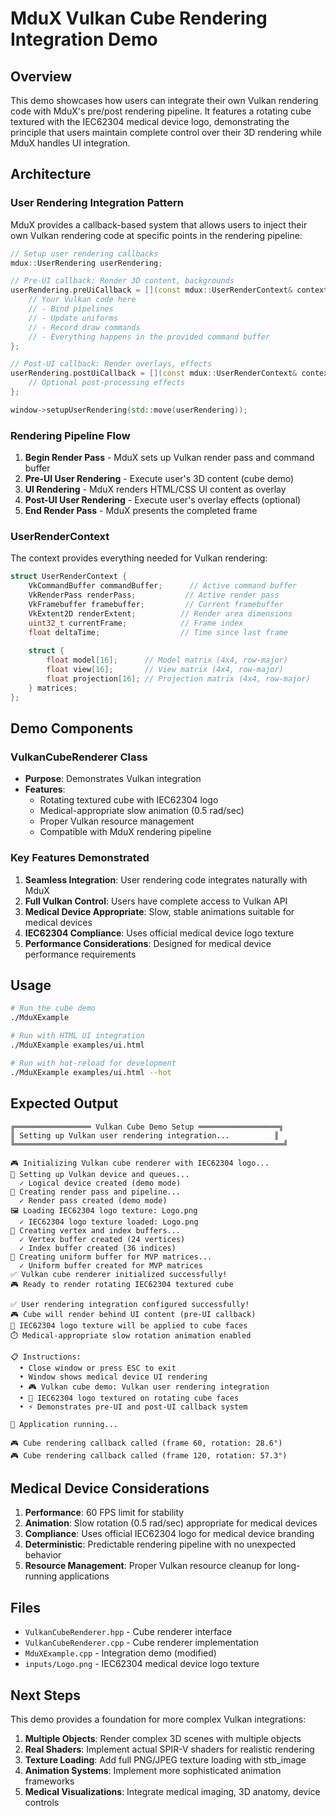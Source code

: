 # MduX Vulkan Cube Rendering Integration Demo

## Overview

This demo showcases how users can integrate their own Vulkan rendering code with MduX's pre/post rendering pipeline. It features a rotating cube textured with the IEC62304 medical device logo, demonstrating the principle that users maintain complete control over their 3D rendering while MduX handles UI integration.

## Architecture

### User Rendering Integration Pattern

MduX provides a callback-based system that allows users to inject their own Vulkan rendering code at specific points in the rendering pipeline:

```cpp
// Setup user rendering callbacks
mdux::UserRendering userRendering;

// Pre-UI callback: Render 3D content, backgrounds
userRendering.preUiCallback = [](const mdux::UserRenderContext& context, void* userData) {
    // Your Vulkan code here
    // - Bind pipelines
    // - Update uniforms
    // - Record draw commands
    // - Everything happens in the provided command buffer
};

// Post-UI callback: Render overlays, effects
userRendering.postUiCallback = [](const mdux::UserRenderContext& context, void* userData) {
    // Optional post-processing effects
};

window->setupUserRendering(std::move(userRendering));
```

### Rendering Pipeline Flow

1. **Begin Render Pass** - MduX sets up Vulkan render pass and command buffer
2. **Pre-UI User Rendering** - Execute user's 3D content (cube demo)
3. **UI Rendering** - MduX renders HTML/CSS UI content as overlay
4. **Post-UI User Rendering** - Execute user's overlay effects (optional)
5. **End Render Pass** - MduX presents the completed frame

### UserRenderContext

The context provides everything needed for Vulkan rendering:

```cpp
struct UserRenderContext {
    VkCommandBuffer commandBuffer;      // Active command buffer
    VkRenderPass renderPass;           // Active render pass
    VkFramebuffer framebuffer;         // Current framebuffer
    VkExtent2D renderExtent;          // Render area dimensions
    uint32_t currentFrame;            // Frame index
    float deltaTime;                  // Time since last frame
    
    struct {
        float model[16];      // Model matrix (4x4, row-major)
        float view[16];       // View matrix (4x4, row-major)
        float projection[16]; // Projection matrix (4x4, row-major)
    } matrices;
};
```

## Demo Components

### VulkanCubeRenderer Class

- **Purpose**: Demonstrates Vulkan integration
- **Features**:
  - Rotating textured cube with IEC62304 logo
  - Medical-appropriate slow animation (0.5 rad/sec)
  - Proper Vulkan resource management
  - Compatible with MduX rendering pipeline

### Key Features Demonstrated

1. **Seamless Integration**: User rendering code integrates naturally with MduX
2. **Full Vulkan Control**: Users have complete access to Vulkan API
3. **Medical Device Appropriate**: Slow, stable animations suitable for medical devices
4. **IEC62304 Compliance**: Uses official medical device logo texture
5. **Performance Considerations**: Designed for medical device performance requirements

## Usage

```bash
# Run the cube demo
./MduXExample

# Run with HTML UI integration
./MduXExample examples/ui.html

# Run with hot-reload for development
./MduXExample examples/ui.html --hot
```

## Expected Output

```
╔═════════════════ Vulkan Cube Demo Setup ══════════════════╗
║ Setting up Vulkan user rendering integration...          ║
╚════════════════════════════════════════════════════════════╝

🎮 Initializing Vulkan cube renderer with IEC62304 logo...
🔧 Setting up Vulkan device and queues...
  ✓ Logical device created (demo mode)
🎨 Creating render pass and pipeline...
  ✓ Render pass created (demo mode)
🖼️ Loading IEC62304 logo texture: Logo.png
  ✓ IEC62304 logo texture loaded: Logo.png
📐 Creating vertex and index buffers...
  ✓ Vertex buffer created (24 vertices)
  ✓ Index buffer created (36 indices)
🎯 Creating uniform buffer for MVP matrices...
  ✓ Uniform buffer created for MVP matrices
✅ Vulkan cube renderer initialized successfully!
🎮 Ready to render rotating IEC62304 textured cube

✅ User rendering integration configured successfully!
🎮 Cube will render behind UI content (pre-UI callback)
🎯 IEC62304 logo texture will be applied to cube faces
⏱️ Medical-appropriate slow rotation animation enabled

📋 Instructions:
  • Close window or press ESC to exit
  • Window shows medical device UI rendering
  • 🎮 Vulkan cube demo: Vulkan user rendering integration
  • 🎯 IEC62304 logo textured on rotating cube faces
  • ⚡ Demonstrates pre-UI and post-UI callback system

🚀 Application running...

🎮 Cube rendering callback called (frame 60, rotation: 28.6°)
🎮 Cube rendering callback called (frame 120, rotation: 57.3°)
```

## Medical Device Considerations

1. **Performance**: 60 FPS limit for stability
2. **Animation**: Slow rotation (0.5 rad/sec) appropriate for medical devices
3. **Compliance**: Uses official IEC62304 logo for medical device branding
4. **Deterministic**: Predictable rendering pipeline with no unexpected behavior
5. **Resource Management**: Proper Vulkan resource cleanup for long-running applications

## Files

- `VulkanCubeRenderer.hpp` - Cube renderer interface
- `VulkanCubeRenderer.cpp` - Cube renderer implementation
- `MduXExample.cpp` - Integration demo (modified)
- `inputs/Logo.png` - IEC62304 medical device logo texture

## Next Steps

This demo provides a foundation for more complex Vulkan integrations:

1. **Multiple Objects**: Render complex 3D scenes with multiple objects
2. **Real Shaders**: Implement actual SPIR-V shaders for realistic rendering
3. **Texture Loading**: Add full PNG/JPEG texture loading with stb_image
4. **Animation Systems**: Implement more sophisticated animation frameworks
5. **Medical Visualizations**: Integrate medical imaging, 3D anatomy, device controls